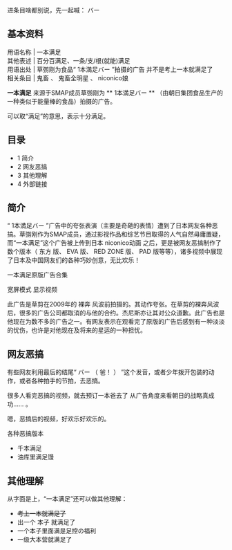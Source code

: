 进条目啥都别说，先一起喊：  バー

**基本资料**  
---  
用语名称  |  一本满足   
其他表述  |  百分百满足、一条/支/根(就能)满足   
用语出处  |  草彅刚为食品“  1本満足バー  ”拍摄的广告  并不是考上一本就满足了   
相关条目  |  鬼畜  、  鬼畜全明星  、  niconico娘   
  
**一本满足** 来源于SMAP成员草彅刚为 ** 1本満足バー  ** （由朝日集团食品生产的一种类似于能量棒的食品）拍摄的广告。

可以取“满足”的意思，表示十分满足。

##  目录

  * 1  简介 
  * 2  网友恶搞 
  * 3  其他理解 
  * 4  外部链接 

##  简介

“  1本満足バー
”广告中的夸张表演（主要是奇葩的表情）遭到了日本网友各种恶搞。草彅刚作为SMAP成员，通过影视作品和综艺节目取得的人气自然毋庸置疑，而“一本满足”这个广告被上传到日本
niconico动画  之后，更是被网友恶搞制作了数个版本（  东方  版、  EVA  版、  RED ZONE  版、  PAD
版等等），诸多视频中展现了日本及中国网友们的各种巧妙创意，无比欢乐！

一本满足原版广告合集

宽屏模式  显示视频

此广告是草剪在2009年的  裸奔
风波前拍摄的。其动作夸张。在草剪的裸奔风波后，很多的广告公司都取消的与他的合约。杰尼斯亦让其对公众道歉。此广告也是他现在为数不多的广告之一。有网友表示在观看完了原版的广告后感到有一种淡淡的忧伤，也许是对他现在及将来的星运的一种担忧。

##  网友恶搞

有些网友利用最后的结尾“  バー  （  爸！  ）  ”这个发音，或者少年拨开包装的动作，或者各种拍手的节拍，去恶搞。

很多人看完恶搞的视频，就去预订一本爸去了  从广告角度来看朝日的战略真成功……  。

嗯，恶搞后的视频，好欢乐好欢乐的。

各种恶搞版本

  * 千本满足 
  * 油库里满足馒 

##  其他理解

从字面是上，“一本满足”还可以做其他理解：

  * ~~考上一本就满足了~~
  * 出一个  本子  就满足了 
  * 一个本子里面满是足控の福利 
  * 一级大本营就满足了 